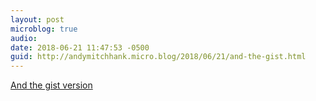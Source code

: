 ```yaml
---
layout: post
microblog: true
audio: 
date: 2018-06-21 11:47:53 -0500
guid: http://andymitchhank.micro.blog/2018/06/21/and-the-gist.html
---
```

[And the gist version](https://gist.github.com/andymitchhank/ff6f501eecf142e6b611e17e253d346b)
<script src="https://gist.github.com/andymitchhank/ff6f501eecf142e6b611e17e253d346b.js"></script>
